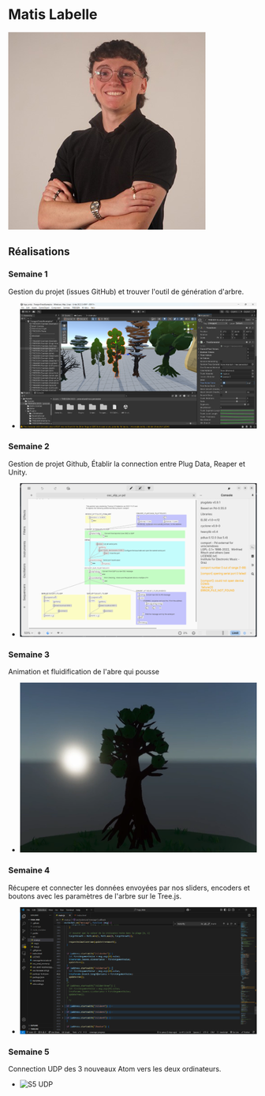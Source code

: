 # Matis Labelle
 ![Matis Labelle](../../Assets/Images/Membres/matis_labelle/matis.png)

 ## Réalisations

 <!-- Une image par semaine de la réalisation dont tu es le plus fier avec une légende -->

### Semaine 1
Gestion du projet (issues GitHub) et trouver l'outil de génération d'arbre.
* ![S1 Outil génératif](../../Assets/Images/Membres/matis_labelle/outil_generatif.png)
  
### Semaine 2
Gestion de projet Github, Établir la connection entre Plug Data, Reaper et Unity. 
* ![S2 connection entre Plug Data, Reaper et Unity](../../Assets/Images/Membres/matis_labelle/pd-to-ur.png)

### Semaine 3
Animation et fluidification de l'abre qui pousse
* ![S3 Arbre qui pousse](../../Assets/Images/Membres/matis_labelle/arbre.png)

### Semaine 4
Récupere et connecter les données envoyées par nos sliders, encoders et boutons avec les paramètres de l'arbre sur le Tree.js.
* ![S4 Code Tree.js](../../Assets/Images/Membres/abdel_ali_djeral/semaine_4.PNG)

### Semaine 5
Connection UDP des 3 nouveaux Atom vers les deux ordinateurs.
* ![S5 UDP](../../Assets/Images/Membres/matis_labelle/udp.PNG)

